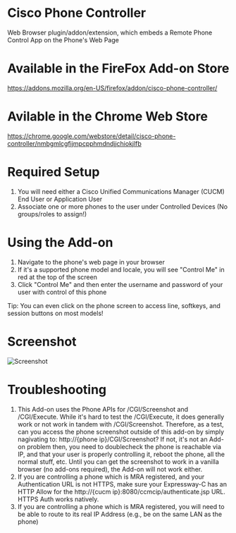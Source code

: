 # Cisco Phone Controller
Web Browser plugin/addon/extension, which embeds a Remote Phone Control App on the Phone's Web Page

# Available in the FireFox Add-on Store
https://addons.mozilla.org/en-US/firefox/addon/cisco-phone-controller/

# Avilable in the Chrome Web Store
https://chrome.google.com/webstore/detail/cisco-phone-controller/nmbgmlcgfijmpcpphmdndjjchiokjlfb

# Required Setup
1. You will need either a Cisco Unified Communications Manager (CUCM) End User or Application User
2. Associate one or more phones to the user under Controlled Devices (No groups/roles to assign!)

# Using the Add-on
1. Navigate to the phone's web page in your browser
2. If it's a supported phone model and locale, you will see "Control Me" in red at the top of the screen
3. Click "Control Me" and then enter the username and password of your user with control of this phone

Tip: You can even click on the phone screen to access line, softkeys, and session buttons on most models!

# Screenshot
![Screenshot](https://i.imgur.com/TdkqKbx.png)

# Troubleshooting
1. This Add-on uses the Phone APIs for /CGI/Screenshot and /CGI/Execute.  While it's hard to test the /CGI/Execute, it does generally work or not work in tandem with /CGI/Screenshot.  Therefore, as a test, can you access the phone screenshot outside of this add-on by simply nagivating to: http://{phone ip}/CGI/Screenshot?  If not, it's not an Add-on problem then, you need to doublecheck the phone is reachable via IP, and that your user is properly controlling it, reboot the phone, all the normal stuff, etc.  Until you can get the screenshot to work in a vanilla browser (no add-ons required), the Add-on will not work either.
2. If you are controlling a phone which is MRA registered, and your Authentication URL is not HTTPS, make sure your Expressway-C has an HTTP Allow for the http://{cucm ip}:8080/ccmcip/authenticate.jsp URL.  HTTPS Auth works natively.
3. If you are controlling a phone which is MRA registered, you will need to be able to route to its real IP Address (e.g., be on the same LAN as the phone)
